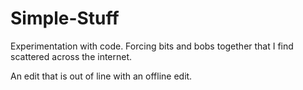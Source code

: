 # Simple-Stuff
Experimentation with code. Forcing bits and bobs together that I find scattered across the internet.

An edit that is out of line with an offline edit.
